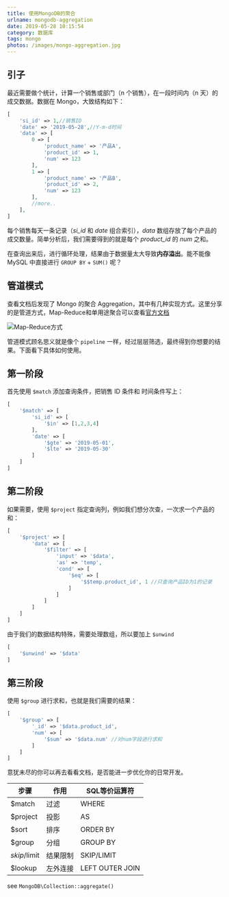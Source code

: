 ```yaml
---
title: 使用MongoDB的聚合
urlname: mongodb-aggregation
date: 2019-05-28 10:15:54
category: 数据库
tags: mongo
photos: /images/mongo-aggregation.jpg
---
```


## 引子

最近需要做个统计，计算一个销售或部门（n 个销售），在一段时间内（n 天）的成交数据。数据在 Mongo，大致结构如下：

```php
[
    'si_id' => 1,//销售ID
    'date' => '2019-05-28',//Y-m-d时间
    'data' => [
        0 => [
            'product_name' => '产品A',
            'product_id' => 1,
            'num' => 123
        ],
        1 => [
            'product_name' => '产品B',
            'product_id' => 2,
            'num' => 123
        ],
        //more..
    ],
]
```

每个销售每天一条记录（*si_id* 和 *date* 组合索引），*data* 数组存放了每个产品的成交数量。简单分析后，我们需要得到的就是每个 *product_id* 的 *num* 之和。

在查询出来后，进行循环处理，结果由于数据量太大导致**内存溢出**。能不能像 MySQL 中直接进行 `GROUP BY` + `SUM()` 呢？

<!-- more -->

## 管道模式

查看文档后发现了 Mongo 的聚合 Aggregation，其中有几种实现方式。这里分享的是管道方式，Map-Reduce和单用途聚合可以查看[官方文档](https://docs.mongodb.com/manual/aggregation/)

![Map-Reduce方式](https://docs.mongodb.com/manual/_images/map-reduce.bakedsvg.svg)

管道模式顾名思义就是像个 `pipeline` 一样，经过层层筛选，最终得到你想要的结果。下面看下具体如何使用。

## 第一阶段

首先使用 `$match` 添加查询条件，把销售 ID 条件和 时间条件写上：

```php
[
    '$match' => [
        'si_id' => [
            '$in' => [1,2,3,4]
        ],
        'date' => [
            '$gte' => '2019-05-01',
            '$lte' => '2019-05-30'
        ]
    ]
]
```

## 第二阶段

如果需要，使用 `$project` 指定查询列，例如我们想分次查，一次求一个产品的和：

```php
[
    '$project' => [
        'data' => [
            '$filter' => [
                'input' => '$data',
                'as' => 'temp',
                'cond' => [
                    '$eq' => [
                        '$$temp.product_id', 1 //只查询产品ID为1的记录
                    ]
                ]
            ]
        ]
    ]
]
```

由于我们的数据结构特殊，需要处理数组，所以要加上 `$unwind`

```php
[
    '$unwind' => '$data'
]
```

## 第三阶段

使用 `$group` 进行求和，也就是我们需要的结果：

```php
[
    '$group' => [
        '_id' => '$data.product_id',
        'num' => [
            '$sum' => '$data.num' //对num字段进行求和
        ]
    ]
]
```

意犹未尽的你可以再去看看文档，是否能进一步优化你的日常开发。

|步骤|作用|SQL等价运算符|
|-|-|-|
|$match|过滤|WHERE|
|$project|投影|AS|
|$sort|排序|ORDER BY|
|$group|分组|GROUP BY|
|$skip/$limit|结果限制|SKIP/LIMIT|
|$lookup|左外连接|LEFT OUTER JOIN|

see `MongoDB\Collection::aggregate()`
